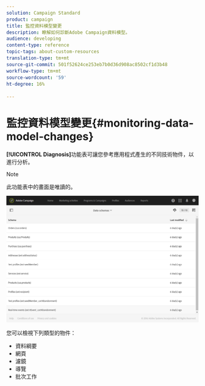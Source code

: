 ```yaml
---
solution: Campaign Standard
product: campaign
title: 監控資料模型變更
description: 瞭解如何診斷Adobe Campaign資料模型。
audience: developing
content-type: reference
topic-tags: about-custom-resources
translation-type: tm+mt
source-git-commit: 501f52624ce253eb7b0d36d908ac8502cf1d3b48
workflow-type: tm+mt
source-wordcount: '59'
ht-degree: 16%

---
```



# 監控資料模型變更{#monitoring-data-model-changes}

**[!UICONTROL Diagnosis]**&#x200B;功能表可讓您參考應用程式產生的不同技術物件，以進行分析。

>[!NOTE]
>
>此功能表中的畫面是唯讀的。

![](assets/diagnostic.png)

您可以檢視下列類型的物件：

* 資料綱要
* 網頁
* 濾鏡
* 導覽
* 批次工作

